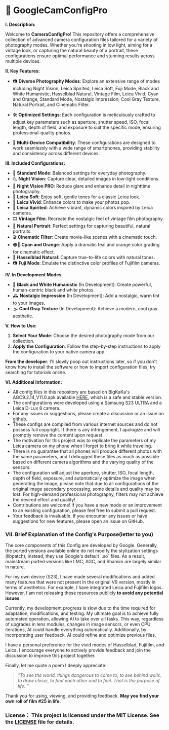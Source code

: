 # 📸 GoogleCamConfigPro

**Ⅰ. Description:**

Welcome to **CameraConfigPro**! This repository offers a comprehensive collection of advanced camera configuration files tailored for a variety of photography modes. Whether you're shooting in low light, aiming for a vintage look, or capturing the natural beauty of a portrait, these configurations ensure optimal performance and stunning results across multiple devices.

**Ⅱ. Key Features:**

- 📷 **Diverse Photography Modes**: Explore an extensive range of modes including Night Vision, Leica Spirited, Leica Soft, Fuji Mode, Black and White Humanistic, Hasselblad Natural, Vintage Film, Leica Vivid, Cyan and Orange, Standard Mode, Nostalgic Impression, Cool Gray Texture, Natural Portrait, and Cinematic Filter.
  
- 🛠️ **Optimized Settings**: Each configuration is meticulously crafted to adjust key parameters such as aperture, shutter speed, ISO, focal length, depth of field, and exposure to suit the specific mode, ensuring professional-quality photos.

- 📱 **Multi-Device Compatibility**: These configurations are designed to work seamlessly with a wide range of smartphones, providing stability and consistency across different devices.

**Ⅲ. Included Configurations:**

- 🌟 **Standard Mode**: Balanced settings for everyday photography.
- 🌜 **Night Vision**: Capture clear, detailed images in low-light conditions.
- 🌃 **Night Vision PRO**: Reduce glare and enhance detail in nighttime photography.
- 🌸 **Leica Soft**: Enjoy soft, gentle tones for a classic Leica look.
- 🎨 **Leica Vivid**: Enhance colors to make your photos pop.
- 🌈 **Leica Spirited**: Achieve vibrant, dynamic colors inspired by Leica cameras.
- 🎞️ **Vintage Film**: Recreate the nostalgic feel of vintage film photography.
- 👤 **Natural Portrait**: Perfect settings for capturing beautiful, natural portraits.
- 🎬 **Cinematic Filter**: Create movie-like scenes with a cinematic touch.
- 🟠🔵 **Cyan and Orange**: Apply a dramatic teal and orange color grading for cinematic effect.
- 🌿 **Hasselblad Natural**: Capture true-to-life colors with natural tones.
- 📷 **Fuji Mode**: Emulate the distinctive color profiles of Fujifilm cameras.

**Ⅳ. In Development Modes**

- 🖤 **Black and White Humanistic** (In Development): Create powerful, human-centric black and white photos.
- 🕰️ **Nostalgic Impression** (In Development): Add a nostalgic, warm tint to your images.
- 🌫️ **Cool Gray Texture** (In Development): Achieve a modern, cool gray aesthetic.

**Ⅴ. How to Use:**

1. **Select Your Mode**: Choose the desired photography mode from our collection.
2. **Apply the Configuration**: Follow the step-by-step instructions to apply the configuration to your native camera app.

**From the developer**: I'll slowly poop out instructions later, so if you don't know how to install the software or how to import configuration files, try searching for tutorials online. 

**Ⅵ. Additional Information:**

- All config files in this repository are based on BigKaKa's AGC9.2.14_V11.0.apk available [HERE](https://www.celsoazevedo.com/), which is a safe and stable version.
- The configurations were developed using a Samsung S23 ULTRA and a Leica D-Lux 8 camera.
- For any issues or suggestions, please create a discussion or an issue on [github](https://github.com/IanJ332/CameraConfigPro/issues).
- These configs are compiled from various internet sources and do not possess full copyright. If there is any infringement, I apologize and will promptly remove the content upon request.
- The motivation for this project was to replicate the parameters of my Leica camera on my phone when I forget to bring it while traveling.
- There is no guarantee that all phones will produce different photos with the same parameters, and I debugged these files as much as possible based on different camera algorithms and the varying quality of the sensors.
- The configuration will adjust the aperture, shutter, ISO, focal length, depth of field, exposure, and automatically optimize the image when generating the image, please note that due to all configurations of the original image secondary processing, some details and quality may be lost. For high-demand professional photography, filters may not achieve the desired effect and quality!
- Contributions are welcome! If you have a new mode or an improvement to an existing configuration, please feel free to submit a pull request.
- Your feedback is invaluable. If you encounter any issues or have suggestions for new features, please open an issue on GitHub.

<p align="center">
  
### Ⅶ. Brief Explanation of the Config's Purpose(letter to you)
</p>
The core components of this Config are developed by Google. Generally, the ported versions available online do not modify the stylization settings (libpatch); instead, they use Google's default `.so` files. As a result, mainstream ported versions like LMC, AGC, and Shamim are largely similar in nature.

For my own device (S23), I have made several modifications and added many features that were not present in the original V9 version, mostly in terms of aesthetics. For example, I have integrated Leica and Fujifilm logos. However, I am not releasing these resources publicly **to avoid any potential issues**.

Currently, my development progress is slow due to the time required for adaptation, modifications, and testing. My ultimate goal is to achieve fully automated operation, allowing AI to take over all tasks. This way, regardless of upgrades in lens modules, changes in image sensors, or even CPU iterations, AI could handle everything automatically. Additionally, by incorporating user feedback, AI could refine and optimize previous files.

I have a personal preference for the vivid modes of Hasselblad, Fujifilm, and Leica. I encourage everyone to actively provide feedback and join the discussion to improve this project together.

Finally, let me quote a poem I deeply appreciate:

> _"To see the world, things dangerous to come to, to see behind walls, to draw closer, to find each other and to feel. That is the purpose of life. "_

Thank you for using, viewing, and providing feedback. **May you find your own roll of film #25 in life.**

<p align="center">
  
  ### License： This project is licensed under the MIT License. See the <a href="https://github.com/IanJ332/GoogleCamConfigPro/blob/backup-S24-ultra/MIT%20License">LICENSE</a> file for details.
</p>

